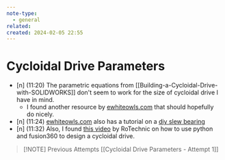 ```yaml
---
note-type:
  - general
related: 
created: 2024-02-05 22:55
---
```

# Cycloidal Drive Parameters

- [n] (11:20) The parametric equations from [[Building-a-Cycloidal-Drive-with-SOLIDWORKS]] don't seem to work for the size of cycloidal drive I have in mind. 
	- I found another resource by [ewhiteowls.com](https://www.ewhiteowls.com/2022/02/the-ultimate-guide-to-design-cycloidal-drives-the-beating-heart-of-robotic-arms/) that should hopefully do nicely.
- [n] (11:24) [ewhiteowls.com](ewhiteowls.com) also has a tutorial on a [diy slew bearing](https://www.ewhiteowls.com/2021/07/heres-how-you-can-also-design-3dprint-slew-bearing/)
- [n] (11:32) Also, I found [this video](https://www.youtube.com/watch?v=y9vLVXjz2c0) by RoTechnic on how to use python and fusion360 to design a cycloidal drive.

> [!NOTE] Previous Attempts 
> [[Cycloidal Drive Parameters - Attempt 1]]

